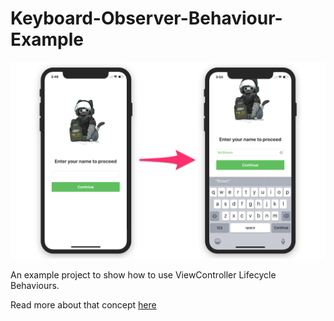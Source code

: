 # Keyboard-Observer-Behaviour-Example

![Main](.images/Main.png)

An example project to show how to use ViewController Lifecycle Behaviours.

Read more about that concept [here](https://medium.com/revolut/managing-massive-view-controller-mayhem-5bd6f6594b54)
